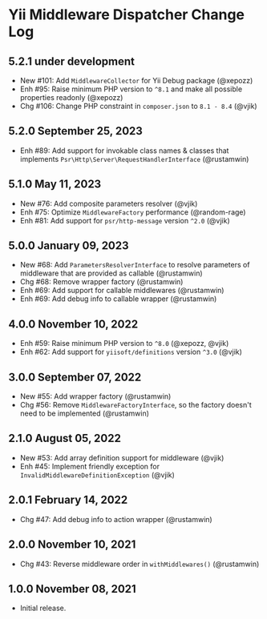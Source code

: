 # Yii Middleware Dispatcher Change Log

## 5.2.1 under development

- New #101: Add `MiddlewareCollector` for Yii Debug package (@xepozz)
- Enh #95: Raise minimum PHP version to `^8.1` and make all possible properties readonly (@xepozz)
- Chg #106: Change PHP constraint in `composer.json` to `8.1 - 8.4` (@vjik)

## 5.2.0 September 25, 2023

- Enh #89: Add support for invokable class names & classes that implements `Psr\Http\Server\RequestHandlerInterface` (@rustamwin)

## 5.1.0 May 11, 2023

- New #76: Add composite parameters resolver (@vjik)
- Enh #75: Optimize `MiddlewareFactory` performance (@random-rage)
- Enh #81: Add support for `psr/http-message` version `^2.0` (@vjik)

## 5.0.0 January 09, 2023

- New #68: Add `ParametersResolverInterface` to resolve parameters of middleware that are provided as callable (@rustamwin)
- Chg #68: Remove wrapper factory (@rustamwin)
- Enh #69: Add support for callable middlewares (@rustamwin)
- Enh #69: Add debug info to callable wrapper (@rustamwin)

## 4.0.0 November 10, 2022

- Enh #59: Raise minimum PHP version to `^8.0` (@xepozz, @vjik)
- Enh #62: Add support for `yiisoft/definitions` version `^3.0` (@vjik)

## 3.0.0 September 07, 2022

- New #55: Add wrapper factory (@rustamwin)
- Chg #56: Remove `MiddlewareFactoryInterface`, so the factory doesn't need to be implemented (@rustamwin)

## 2.1.0 August 05, 2022

- New #53: Add array definition support for middleware (@vjik)
- Enh #45: Implement friendly exception for `InvalidMiddlewareDefinitionException` (@vjik)

## 2.0.1 February 14, 2022

- Chg #47: Add debug info to action wrapper (@rustamwin)

## 2.0.0 November 10, 2021

- Chg #43: Reverse middleware order in `withMiddlewares()` (@rustamwin)

## 1.0.0 November 08, 2021

- Initial release.
